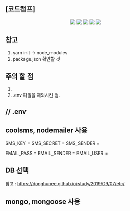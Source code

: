 ## [코드캠프]
<div align=center>
<img src="https://img.shields.io/badge/nestjs-E0234E?style=for-the-badge&logo=nestjs&logoColor=white"/>
<img src="https://img.shields.io/badge/Node.js-43853D?style=for-the-badge&logo=node.js&logoColor=white"/>
<img src="https://img.shields.io/badge/JavaScript-F7DF1E?style=for-the-badge&logo=JavaScript&logoColor=white"/>
<img src="https://img.shields.io/badge/docker-%230db7ed.svg?style=for-the-badge&logo=docker&logoColor=white"/>
<img src="https://img.shields.io/badge/restapi-1DA456?style=for-the-badge&logo=rest&logoColor=white"/>
</div>

## 참고
1. yarn init -> node_modules
2. package.json 확인할 것

## 주의 할 점
1. 
2. .env 파일을 제외시킨 점.

## // .env
## coolsms, nodemailer 사용 
SMS_KEY = 
SMS_SECRET = 
SMS_SENDER = 

EMAIL_PASS = 
EMAIL_SENDER = 
EMAIL_USER = 

## DB 선택
참고 : https://donghunee.github.io/study/2019/09/07/etc/
## mongo, mongoose 사용
